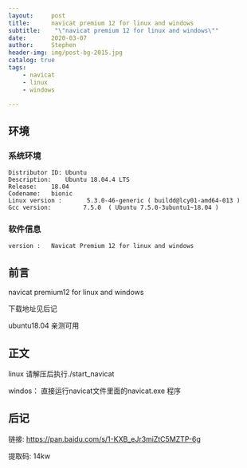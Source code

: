```yaml
---
layout:     post
title:      navicat premium 12 for linux and windows
subtitle:    "\"navicat premium 12 for linux and windows\""
date:       2020-03-07
author:     Stephen
header-img: img/post-bg-2015.jpg
catalog: true
tags:
    - navicat
    - linux
    - windows

---
```


## 环境
### 系统环境
```text
Distributor ID:	Ubuntu
Description:	Ubuntu 18.04.4 LTS
Release:	18.04
Codename:	bionic
Linux version :       5.3.0-46-generic ( buildd@lcy01-amd64-013 ) 
Gcc version:         7.5.0  ( Ubuntu 7.5.0-3ubuntu1~18.04 )
```

### 软件信息
```text
version : 	Navicat Premium 12 for linux and windows
```

## 前言
navicat premium12 for linux and windows

下载地址见后记

ubuntu18.04 亲测可用


## 正文

linux
请解压后执行./start_navicat

windos：
直接运行navicat文件里面的navicat.exe 程序

## 后记
链接: https://pan.baidu.com/s/1-KXB_eJr3miZtC5MZTP-6g

提取码: 14kw


